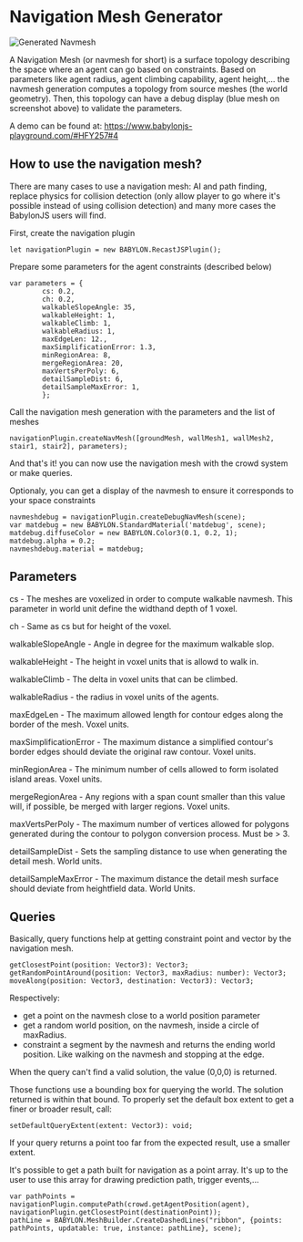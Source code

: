 # Navigation Mesh Generator

![Generated Navmesh ](/img/extensions/navigation/NavMeshGeneration.png)

A Navigation Mesh (or navmesh for short) is a surface topology describing the space where an agent can go based on constraints.
Based on parameters like agent radius, agent climbing capability, agent height,... the navmesh generation computes a topology from source meshes (the world geometry).
Then, this topology can have a debug display (blue mesh on screenshot above) to validate the parameters. 

A demo can be found at:  https://www.babylonjs-playground.com/#HFY257#4

## How to use the navigation mesh?

There are many cases to use a navigation mesh: AI and path finding, replace physics for collision detection (only allow player to go where it's possible instead of using collision detection) and many more cases the BabylonJS users will find.

First, create the navigation plugin
```
let navigationPlugin = new BABYLON.RecastJSPlugin();
```
Prepare some parameters for the agent constraints (described below)

```
var parameters = {
        cs: 0.2,
        ch: 0.2,
        walkableSlopeAngle: 35,
        walkableHeight: 1,
        walkableClimb: 1,
        walkableRadius: 1,
        maxEdgeLen: 12.,
        maxSimplificationError: 1.3,
        minRegionArea: 8,
        mergeRegionArea: 20,
        maxVertsPerPoly: 6,
        detailSampleDist: 6,
        detailSampleMaxError: 1,
        };
```

Call the navigation mesh generation with the parameters and the list of meshes

```
navigationPlugin.createNavMesh([groundMesh, wallMesh1, wallMesh2, stair1, stair2], parameters);
```

And that's it! you can now use the navigation mesh with the crowd system or make queries.

Optionaly, you can get a display of the navmesh to ensure it corresponds to your space constraints

```
navmeshdebug = navigationPlugin.createDebugNavMesh(scene);
var matdebug = new BABYLON.StandardMaterial('matdebug', scene);
matdebug.diffuseColor = new BABYLON.Color3(0.1, 0.2, 1);
matdebug.alpha = 0.2;
navmeshdebug.material = matdebug;
```    

## Parameters

cs - The meshes are voxelized in order to compute walkable navmesh. This parameter in world unit define the widthand depth of 1 voxel.

ch - Same as cs but for height of the voxel.

walkableSlopeAngle - Angle in degree for the maximum walkable slop.

walkableHeight - The height in voxel units that is allowd to walk in.

walkableClimb - The delta in voxel units that can be climbed.

walkableRadius - the radius in voxel units of the agents.

maxEdgeLen - The maximum allowed length for contour edges along the border of the mesh. Voxel units.

maxSimplificationError - The maximum distance a simplified contour's border edges should deviate  the original raw contour. Voxel units.

minRegionArea -  The minimum number of cells allowed to form isolated island areas. Voxel units.

mergeRegionArea - Any regions with a span count smaller than this value will, if possible, be merged with larger regions. Voxel units.

maxVertsPerPoly - The maximum number of vertices allowed for polygons generated during the contour to polygon conversion process. Must be > 3.

detailSampleDist - Sets the sampling distance to use when generating the detail mesh. World units.

detailSampleMaxError - The maximum distance the detail mesh surface should deviate from heightfield data. World Units.

## Queries

Basically, query functions help at getting constraint point and vector by the navigation mesh.

```
getClosestPoint(position: Vector3): Vector3;
getRandomPointAround(position: Vector3, maxRadius: number): Vector3;
moveAlong(position: Vector3, destination: Vector3): Vector3;
```

Respectively: 
- get a point on the navmesh close to a world position parameter
- get a random world position, on the navmesh, inside a circle of maxRadius.
- constraint a segment by the navmesh and returns the ending world position. Like walking on the navmesh and stopping at the edge.

When the query can't find a valid solution, the value (0,0,0) is returned.

Those functions use a bounding box for querying the world. The solution returned is within that bound. To properly set the default box extent to get a finer or broader result, call:

```
setDefaultQueryExtent(extent: Vector3): void;
```

If your query returns a point too far from the expected result, use a smaller extent. 

It's possible to get a path built for navigation as a point array. It's up to the user to use this array for drawing prediction path, trigger events,...

```
var pathPoints = navigationPlugin.computePath(crowd.getAgentPosition(agent), navigationPlugin.getClosestPoint(destinationPoint));
pathLine = BABYLON.MeshBuilder.CreateDashedLines("ribbon", {points: pathPoints, updatable: true, instance: pathLine}, scene);
```

